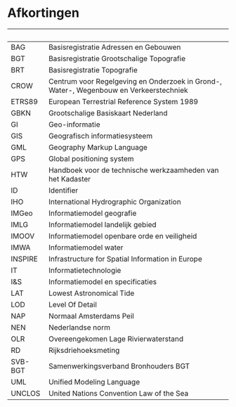 # Afkortingen

|     |                                       |
| ----| --------------------------------------|
| BAG | Basisregistratie Adressen en Gebouwen |
| BGT | Basisregistratie Grootschalige Topografie
| BRT | Basisregistratie Topografie |
| CROW | Centrum voor Regelgeving en Onderzoek in Grond-, Water-, Wegenbouw en Verkeerstechniek |
| ETRS89 | European Terrestrial Reference System 1989 |
| GBKN | Grootschalige Basiskaart Nederland |
| GI | Geo-informatie |
| GIS | Geografisch informatiesysteem |
| GML | Geography Markup Language |
| GPS  | Global positioning system |
| HTW | Handboek voor de technische werkzaamheden van het Kadaster |
| ID | Identifier |
| IHO | International Hydrographic Organization |
| IMGeo | Informatiemodel geografie |
| IMLG | Informatiemodel landelijk gebied |
| IMOOV | Informatiemodel openbare orde en veiligheid |
| IMWA | Informatiemodel water |
| INSPIRE | Infrastructure for Spatial Information in Europe |
| IT | Informatietechnologie |
| I&S | Informatiemodel en specificaties |
| LAT | Lowest Astronomical Tide |
| LOD | Level Of Detail |
| NAP | Normaal Amsterdams Peil |
| NEN | Nederlandse norm |
| OLR | Overeengekomen Lage Rivierwaterstand |
| RD | Rijksdriehoeksmeting |
| SVB-BGT | Samenwerkingsverband Bronhouders BGT |
| UML | Unified Modeling Language |
| UNCLOS | United Nations Convention Law of the Sea |
